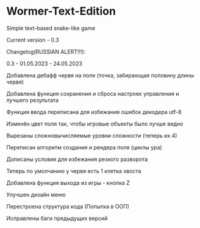 # Wormer-Text-Edition
Simple text-based snake-like game

Current version - 0.3

Changelog(RUSSIAN ALERT!!!):

0.3 - 01.05.2023 - 24.05.2023

Добавлена дебафф червя на поле (точка, забирающая половину длины червя)

Добавлена функция сохранения и сброса настроек управления и лучшего результата

Функция ввода переписана для избежания ошибок декодера utf-8

Изменён цвет поля так, чтобы игровые объекты было лучше видно

Вырезаны сложновычисляемые уровни сложности (теперь их 4)

Переписан алгоритм создания и рендера поля (циклы ура)

Дописаны условия для избежания резкого разворота

Теперь по умолчанию у червя есть 1 клетка хвоста

Добавлена функция выхода из игры - кнопка Z

Улучшен дизайн меню

Перестроена структура кода (Попытка в ООП)

Исправлены баги предыдущих версий
